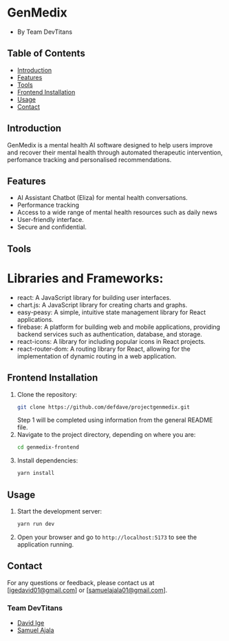 # GenMedix
- By Team DevTitans

## Table of Contents
- [Introduction](#introduction)
- [Features](#features)
- [Tools](#tools)
- [Frontend Installation](#frontend-installation)
- [Usage](#usage)
- [Contact](#contact)

## Introduction
GenMedix is a mental health AI software designed to help users improve and recover their mental health through automated therapeutic intervention, perfomance tracking and personalised recommendations.

## Features
- AI Assistant Chatbot (Eliza) for mental health conversations.
- Performance tracking
- Access to a wide range of mental health resources such as daily news
- User-friendly interface.
- Secure and confidential.

## Tools
# Libraries and Frameworks:
- react: A JavaScript library for building user interfaces.
- chart.js: A JavaScript library for creating charts and graphs.
- easy-peasy: A simple, intuitive state management library for React applications.
- firebase: A platform for building web and mobile applications, providing backend services such as authentication, database, and storage.
- react-icons: A library for including popular icons in React projects.
- react-router-dom: A routing library for React, allowing for the implementation of dynamic routing in a web application.


## Frontend Installation
1. Clone the repository:
    ```bash
    git clone https://github.com/defdave/projectgenmedix.git
    ```
    Step 1 will be completed using information from the general README file.
2. Navigate to the project directory, depending on where you are:
    ```bash
    cd genmedix-frontend
    ```
3. Install dependencies:
    ```bash
    yarn install
    ```

## Usage
1. Start the development server:
    ```bash
    yarn run dev
    ```
2. Open your browser and go to `http://localhost:5173` to see the application running.



## Contact
For any questions or feedback, please contact us at [igedavid01@gmail.com] or [samuelajala01@gmail.com].

### Team DevTitans
- [David Ige](!https://github.com/defdave)
- [Samuel Ajala](https://github.com/samuelajala01)